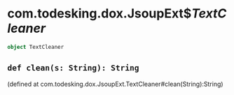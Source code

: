 # com.todesking.dox.JsoupExt$$TextCleaner$


```scala
object TextCleaner
```


 `def clean(s: String): String`
--------------------------------

(defined at com.todesking.dox.JsoupExt.TextCleaner#clean(String):String)

